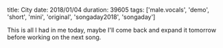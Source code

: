 title: City
date: 2018/01/04
duration: 39605
tags: ['male.vocals', 'demo', 'short', 'mini', 'original', 'songaday2018', 'songaday']

This is all I had in me today, maybe I'll come back and expand it tomorrow before working on the next song.
